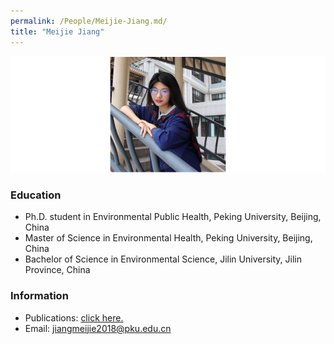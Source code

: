 ```yaml
---
permalink: /People/Meijie-Jiang.md/
title: "Meijie Jiang"
---
```


![](../_pages/jmj.png)

### Education

* Ph.D. student in Environmental Public Health, Peking University, Beijing, China
* Master of Science in Environmental Health, Peking University, Beijing, China
* Bachelor of Science in Environmental Science, Jilin University, Jilin Province, China

### Information

* Publications: <a href="https://www.researchgate.net/profile/Meijie-Jiang">click here. </a>
* Email: <jiangmeijie2018@pku.edu.cn>
